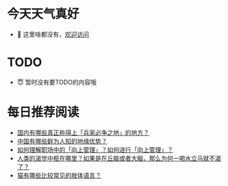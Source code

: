 # 今天天气真好
- 👋 这里啥都没有，[欢迎访问](https://zhangfeng-ola.github.io/)
<!---
- 👀 I’m interested in ...
- 🌱 I’m currently learning ...
- 💞️ I’m looking to collaborate on ...
- 📫 How to reach me ...
- 😇 I'm doing something ...

--->

# TODO 
- 😇 暂时没有要TODO的内容哦

<!---
zhangfeng-ola/zhangfeng-ola is a ✨ special ✨ repository because its `README.md` (this file) appears on your GitHub profile.
You can click the Preview link to take a look at your changes.
--->

# 每日推荐阅读
<!-- BLOG-POST-LIST:START -->
- [国内有哪些真正称得上「兵家必争之地」的地方？](https://daily.zhihu.com/story/9762303)
- [中国有哪些鲜为人知的地缘优势？](https://daily.zhihu.com/story/9762321)
- [如何理解职场中的「向上管理」？如何进行「向上管理」？](https://daily.zhihu.com/story/9762331)
- [人类的渴觉中枢在哪里？如果是在丘脑或者大脑，那么为何一喝水立马就不渴了？](https://daily.zhihu.com/story/9762334)
- [猫有哪些比较常见的肢体语言？](https://daily.zhihu.com/story/9762385)
<!-- BLOG-POST-LIST:END -->
